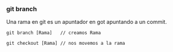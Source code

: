 ### git branch
Una rama en git es un apuntador en got apuntando a un commit.

```
git branch [Rama]   // creamos Rama

git checkout [Rama] // nos movemos a la rama
```
